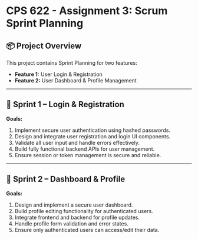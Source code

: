 # CPS 622 - Assignment 3: Scrum Sprint Planning

## 📦 Project Overview

This project contains Sprint Planning for two features:

- **Feature 1:** User Login & Registration
- **Feature 2:** User Dashboard & Profile Management

---

## 🧩 Sprint 1 – Login & Registration

**Goals:**
1. Implement secure user authentication using hashed passwords.
2. Design and integrate user registration and login UI components.
3. Validate all user input and handle errors effectively.
4. Build fully functional backend APIs for user management.
5. Ensure session or token management is secure and reliable.

---

## 🧩 Sprint 2 – Dashboard & Profile

**Goals:**
1. Design and implement a secure user dashboard.
2. Build profile editing functionality for authenticated users.
3. Integrate frontend and backend for profile updates.
4. Handle profile form validation and error states.
5. Ensure only authenticated users can access/edit their data.
